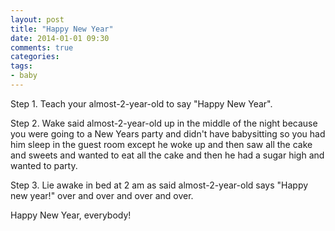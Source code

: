 ```yaml
---
layout: post
title: "Happy New Year"
date: 2014-01-01 09:30
comments: true
categories: 
tags:
- baby
---
```

Step 1. Teach your almost-2-year-old to say "Happy New Year".

Step 2. Wake said almost-2-year-old up in the middle of the night because you were going to a New Years party and didn't have babysitting so you had him sleep in the guest room except he woke up and then saw all the cake and sweets and wanted to eat all the cake and then he had a sugar high and wanted to party.

Step 3. Lie awake in bed at 2 am as said almost-2-year-old says "Happy new year!" over and over and over and over.

Happy New Year, everybody!
